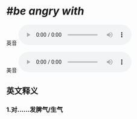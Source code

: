 # ***\#be angry with*** 
英音
<audio src="./media/be angry with1_AAC.aac" controls="controls"></audio>

美音
<audio src="./media/be angry with2_AAC.aac" controls="controls"></audio>



  

英文释义
---
### 1.**对……发脾气/生气**  


